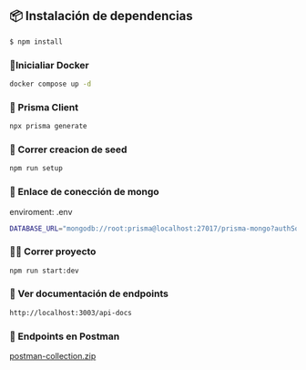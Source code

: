 ## 📦 Instalación de dependencias

```bash
$ npm install
```

### 🐋Inicialiar Docker

```bash
docker compose up -d
```

### 🔮 Prisma Client

```bash
npx prisma generate
```

### 🌱 Correr creacion de seed

```bash
npm run setup
```

### 🔌 Enlace de conección de mongo

enviroment: .env

```bash
DATABASE_URL="mongodb://root:prisma@localhost:27017/prisma-mongo?authSource=admin&retryWrites=true&w=majority"
```

### 🏃‍♀️ Correr proyecto

```bash
npm run start:dev
```

### 📄 Ver documentación de endpoints

```bash
http://localhost:3003/api-docs
```

### 👀 Endpoints en Postman

[postman-collection.zip](https://github.com/user-attachments/files/19526854/postman-collection.zip)



